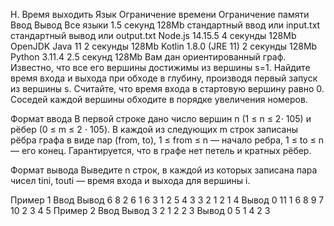 H. Время выходить
Язык	Ограничение времени	Ограничение памяти	Ввод	Вывод
Все языки	1.5 секунд	128Mb	стандартный ввод или input.txt	стандартный вывод или output.txt
Node.js 14.15.5	4 секунды	128Mb
OpenJDK Java 11	2 секунды	128Mb
Kotlin 1.8.0 (JRE 11)	2 секунды	128Mb
Python 3.11.4	2.5 секунд	128Mb
Вам дан ориентированный граф. Известно, что все его вершины достижимы из вершины s=1. Найдите время входа и выхода при обходе в глубину, производя первый запуск из вершины s. Считайте, что время входа в стартовую вершину равно 0. Соседей каждой вершины обходите в порядке увеличения номеров.

Формат ввода
В первой строке дано число вершин n (1 ≤ n ≤ 2⋅ 105) и рёбер (0 ≤ m ≤ 2 ⋅ 105). В каждой из следующих m строк записаны рёбра графа в виде пар (from, to), 1 ≤ from ≤ n — начало ребра, 1 ≤ to ≤ n — его конец. Гарантируется, что в графе нет петель и кратных рёбер.

Формат вывода
Выведите n строк, в каждой из которых записана пара чисел tini, touti — время входа и выхода для вершины i.

Пример 1
Ввод	Вывод
6 8
2 6
1 6
3 1
2 5
4 3
3 2
1 2
1 4
Вывод
0 11
1 6
8 9
7 10
2 3
4 5
Пример 2
Ввод	Вывод
3 2
1 2
2 3
Вывод
0 5
1 4
2 3